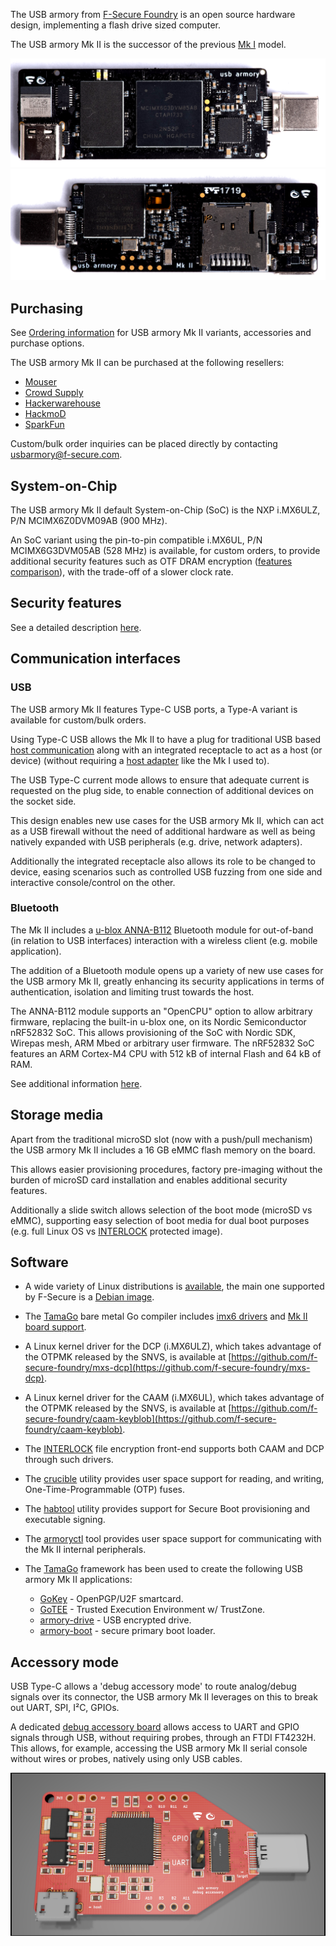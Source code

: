 The USB armory from [F-Secure Foundry](https://foundry.f-secure.com) is an open
source hardware design, implementing a flash drive sized computer.

The USB armory Mk II is the successor of the previous [Mk I](https://github.com/f-secure-foundry/usbarmory/wiki#usb-armory-mk-i) model.

![Mk II Top](images/armory-mark-two-top.png)
![Mk II Bottom](images/armory-mark-two-bottom.png)

## Purchasing

See [Ordering information](https://github.com/f-secure-foundry/usbarmory/wiki/Ordering-information)
for USB armory Mk II variants, accessories and purchase options.

The USB armory Mk II can be purchased at the following resellers:
  * [Mouser](https://eu.mouser.com/new/f-secure/crowd-supply-usb-armorymkii)
  * [Crowd Supply](https://www.crowdsupply.com/f-secure/usb-armory-mk-ii)
  * [Hackerwarehouse](https://hackerwarehouse.com/product/usb-armory-mkii)
  * [HackmoD](http://www.hackmod.de/USB-Armory-Stick-Mark-2)
  * [SparkFun](https://www.sparkfun.com/products/16367)

Custom/bulk order inquiries can be placed directly by contacting
usbarmory@f-secure.com.

## System-on-Chip

The USB armory Mk II default System-on-Chip (SoC) is the NXP i.MX6ULZ, P/N MCIMX6Z0DVM09AB (900 MHz).

An SoC variant using the pin-to-pin compatible i.MX6UL, P/N MCIMX6G3DVM05AB (528
MHz) is available, for custom orders, to provide additional security features such as OTF DRAM
encryption ([features comparison](https://github.com/f-secure-foundry/usbarmory/wiki/Hardware-security-features-(Mk-II))),
with the trade-off of a slower clock rate.

## Security features

See a detailed description [here](https://github.com/f-secure-foundry/usbarmory/wiki/Hardware-security-features-(Mk-II)).

## Communication interfaces

### USB

The USB armory Mk II features Type-C USB ports, a Type-A variant is available
for custom/bulk orders.

Using Type-C USB allows the Mk II to have a plug for traditional USB based
[host communication](https://github.com/f-secure-foundry/usbarmory/wiki/Host-communication)
along with an integrated receptacle to act as a host (or device) (without requiring a
[host adapter](https://github.com/f-secure-foundry/usbarmory/wiki/Host-adapter) like the Mk I used to).

The USB Type-C current mode allows to ensure that adequate current is
requested on the plug side, to enable connection of additional devices on the
socket side.

This design enables new use cases for the USB armory Mk II, which
can act as a USB firewall without the need of additional hardware as well as being
natively expanded with USB peripherals (e.g. drive, network adapters).

Additionally the integrated receptacle also allows its role to be changed to
device, easing scenarios such as controlled USB fuzzing from one side and
interactive console/control on the other.

### Bluetooth

The Mk II includes a [u-blox ANNA-B112](https://www.u-blox.com/en/product/anna-b112-module)
Bluetooth module for out-of-band (in relation to USB interfaces) interaction
with a wireless client (e.g. mobile application).

The addition of a Bluetooth module opens up a variety of new use cases for the
USB armory Mk II, greatly enhancing its security applications in terms of
authentication, isolation and limiting trust towards the host.

The ANNA-B112 module supports an "OpenCPU" option to allow arbitrary firmware,
replacing the built-in u-blox one, on its Nordic Semiconductor nRF52832 SoC.
This allows provisioning of the SoC with Nordic SDK, Wirepas mesh, ARM Mbed or
arbitrary user firmware. The nRF52832 SoC features an ARM Cortex-M4 CPU with
512 kB of internal Flash and 64 kB of RAM.

See additional information [here](https://github.com/f-secure-foundry/usbarmory/wiki/Bluetooth).

## Storage media

Apart from the traditional microSD slot (now with a push/pull mechanism) the
USB armory Mk II includes a 16 GB eMMC flash memory on the board.

This allows easier provisioning procedures, factory pre-imaging without the
burden of microSD card installation and enables additional security features.

Additionally a slide switch allows selection of the boot mode (microSD vs
eMMC), supporting easy selection of boot media for dual boot purposes (e.g.
full Linux OS vs [INTERLOCK](https://github.com/f-secure-foundry/interlock)
protected image).

## Software

* A wide variety of Linux distributions is [available](https://github.com/f-secure-foundry/usbarmory/wiki/Available-images), the main one supported by F-Secure is a [Debian image](https://github.com/f-secure-foundry/usbarmory-debian-base_image).

* The [TamaGo](https://github.com/f-secure-foundry/tamago) bare metal Go compiler
includes [imx6 drivers](https://github.com/f-secure-foundry/tamago/tree/master/soc/imx6)
and [Mk II board support](https://github.com/f-secure-foundry/tamago/tree/master/board/f-secure/usbarmory).

* A Linux kernel driver for the DCP (i.MX6ULZ), which takes advantage of the
OTPMK released by the SNVS, is available at
[https://github.com/f-secure-foundry/mxs-dcp](https://github.com/f-secure-foundry/mxs-dcp).

* A Linux kernel driver for the CAAM (i.MX6UL), which takes advantage of the
OTPMK released by the SNVS, is available at
[https://github.com/f-secure-foundry/caam-keyblob](https://github.com/f-secure-foundry/caam-keyblob).

* The [INTERLOCK](https://github.com/f-secure-foundry/interlock) file encryption
front-end supports both CAAM and DCP through such drivers.

* The [crucible](https://github.com/f-secure-foundry/crucible/tree/master/cmd/crucible)
utility provides user space support for reading, and writing, One-Time-Programmable (OTP) fuses.

* The [habtool](https://github.com/f-secure-foundry/crucible/tree/master/cmd/habtool)
utility provides support for Secure Boot provisioning and executable signing.

* The [armoryctl](https://github.com/f-secure-foundry/armoryctl) tool provides user
space support for communicating with the Mk II internal peripherals.

* The [TamaGo](https://github.com/f-secure-foundry/tamago) framework has been used to create
the following USB armory Mk II applications:
  * [GoKey](https://github.com/f-secure-foundry/GoKey) - OpenPGP/U2F smartcard.
  * [GoTEE](https://github.com/f-secure-foundry/GoTEE) - Trusted Execution Environment w/ TrustZone.
  * [armory-drive](https://github.com/f-secure-foundry/armory-drive) - USB encrypted drive.
  * [armory-boot](https://github.com/f-secure-foundry/armory-boot) - secure primary boot loader.

## Accessory mode

USB Type-C allows a 'debug accessory mode' to route analog/debug signals over
its connector, the USB armory Mk II leverages on this to break out UART, SPI,
I²C, GPIOs.

A dedicated [debug accessory board](https://github.com/f-secure-foundry/usbarmory/tree/master/hardware/mark-two-debug-accessory)
allows access to UART and GPIO signals through USB, without requiring probes,
through an FTDI FT4232H. This allows, for example, accessing the USB armory Mk
II serial console without wires or probes, natively using only USB cables.

![Mk II debug accessory](images/armory-mark-two-debug-accessory.png)
